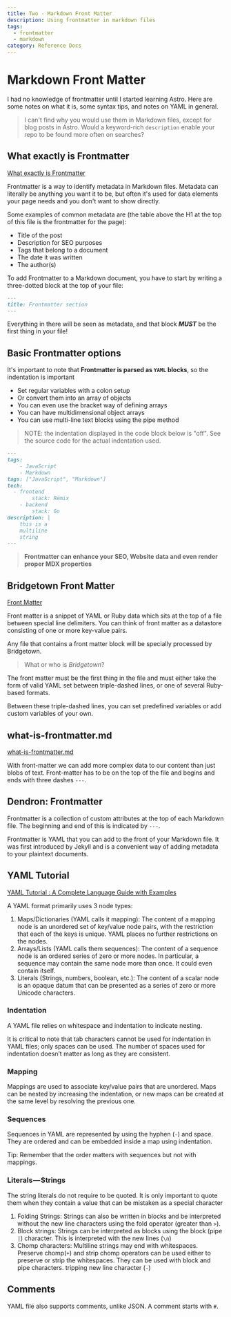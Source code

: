```yaml
---
title: Two - Markdown Front Matter
description: Using frontmatter in markdown files
tags: 
  - frontmatter
  - markdown
category: Reference Docs
---
```


# Markdown Front Matter

I had no knowledge of frontmatter until I started learning Astro. Here are some notes on what it is, some syntax tips, and notes on YAML in general.

> I can't find why you would use them in Markdown files, except for blog posts in Astro. Would a keyword-rich `description` enable your repo to be found more often on searches?

## What exactly is Frontmatter

[What exactly is Frontmatter](https://daily-dev-tips.com/posts/what-exactly-is-frontmatter/)

Frontmatter is a way to identify metadata in Markdown files. Metadata can literally be anything you want it to be, but often it's used for data elements your page needs and you don't want to show directly.

Some examples of common metadata are (the table above the H1 at the top of this file is the frontmatter for the page):

- Title of the post
- Description for SEO purposes
- Tags that belong to a document
- The date it was written
- The author(s)

To add Frontmatter to a Markdown document, you have to start by writing a three-dotted block at the top of your file:

```markdown
---
title: Frontmatter section
---
```

Everything in there will be seen as metadata, and that block **_MUST_** be the first thing in your file!

## Basic Frontmatter options

It's important to note that **Frontmatter is parsed as `YAML` blocks**, so the indentation is important

- Set regular variables with a colon setup
- Or convert them into an array of objects
- You can even use the bracket way of defining arrays
- You can have multidimensional object arrays
- You can use multi-line text blocks using the pipe method

> NOTE: the indentation displayed in the code block below is "off". See the source code for the actual indentation used.

```md
---
tags:
	- JavaScript
	- Markdown
tags: ["JavaScript", "Markdown"]
tech:
  - frontend
		stack: Remix
	- backend
		stack: Go
description: |
	this is a
	multiline
	string
---
```

> **Frontmatter  can enhance your SEO, Website data and even render proper MDX properties**

## Bridgetown Front Matter

[Front Matter](https://www.bridgetownrb.com/docs/front-matter)

Front matter is a snippet of YAML or Ruby data which sits at the top of a file between special line delimiters. You can think of front matter as a datastore consisting of one or more key-value pairs. 

Any file that contains a front matter block will be specially processed by Bridgetown.

> What or who is _Bridgetown_?

The front matter must be the first thing in the file and must either take the form of valid YAML set between triple-dashed lines, or one of several Ruby-based formats. 

Between these triple-dashed lines, you can set predefined variables or add custom variables of your own. 

## what-is-frontmatter.md

[what-is-frontmatter.md](https://github.com/cuttlebelle/website/blob/master/content/documentation/what-is-frontmatter.md)

With front-matter we can add more complex data to our content than just blobs of text. Front-matter has to be on the top of the file and begins and ends with three dashes `---`.

## Dendron: Frontmatter

Frontmatter is a collection of custom attributes at the top of each Markdown file. The beginning and end of this is indicated by `---`.

Frontmatter is YAML that you can add to the front of your Markdown file. It was first introduced by Jekyll and is a convenient way of adding metadata to your plaintext documents.

## YAML Tutorial

[YAML Tutorial : A Complete Language Guide with Examples](https://spacelift.io/blog/yaml)

A YAML format primarily uses 3 node types:

1. Maps/Dictionaries (YAML calls it mapping):
The content of a mapping node is an unordered set of key/value node pairs, with the restriction that each of the keys is unique. YAML places no further restrictions on the nodes.
1. Arrays/Lists (YAML calls them sequences):
The content of a sequence node is an ordered series of zero or more nodes. In particular, a sequence may contain the same node more than once. It could even contain itself.
1. Literals (Strings, numbers, boolean, etc.):
The content of a scalar node is an opaque datum that can be presented as a series of zero or more Unicode characters.

### Indentation

A YAML file relies on whitespace and indentation to indicate nesting.

It is critical to note that tab characters cannot be used for indentation in YAML files; only spaces can be used. The number of spaces used for indentation doesn’t matter as long as they are consistent.

### Mapping

Mappings are used to associate key/value pairs that are unordered. Maps can be nested by increasing the indentation, or new maps can be created at the same level by resolving the previous one.

### Sequences

Sequences in YAML are represented by using the hyphen (`-`) and space. They are ordered and can be embedded inside a map using indentation.

Tip: Remember that the order matters with sequences but not with mappings.

### Literals — Strings

The string literals do not require to be quoted. It is only important to quote them when they contain a value that can be mistaken as a special character

1. Folding Strings: Strings can also be written in blocks and be interpreted without the new line characters using the fold operator (greater than `>`).
1. Block strings: Strings can be interpreted as blocks using the block (pipe `|`) character. This is interpreted with the new lines (`\n`)
1. Chomp characters: Multiline strings may end with whitespaces. Preserve chomp(`+`) and strip chomp operators can be used either to preserve or strip the whitespaces. They can be used with block and pipe characters. tripping new line character (`-`)

## Comments 

YAML file also supports comments, unlike JSON. A comment starts with `#`.